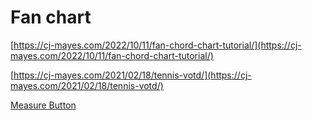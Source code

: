 # Fan chart

[https://cj-mayes.com/2022/10/11/fan-chord-chart-tutorial/](https://cj-mayes.com/2022/10/11/fan-chord-chart-tutorial/)

[https://cj-mayes.com/2021/02/18/tennis-votd/](https://cj-mayes.com/2021/02/18/tennis-votd/)

[Measure Button](Fan%20chart%2044311e4cf73a411cacd228d209cd8dff/Measure%20Button%203e27938c3a284072a731e6c33912a027.md)